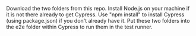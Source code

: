 Download the two folders from this repo.
Install Node.js on your machine if it is not there already to get Cypress.
Use "npm install" to install Cypress (using package.json) if you don't already have it.
Put these two folders into the e2e folder within Cypress to run them in the test runner.
